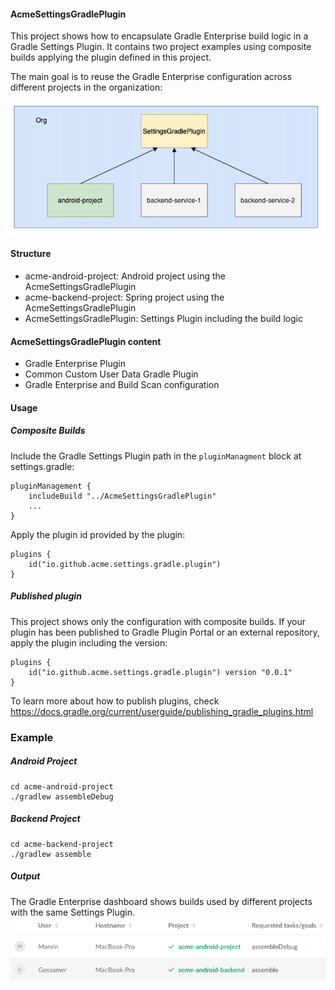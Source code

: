 #### AcmeSettingsGradlePlugin
This project shows how to encapsulate Gradle Enterprise build logic in a Gradle Settings Plugin.
It contains two project examples using composite builds applying the plugin defined in this project.

The main goal is to reuse the Gradle Enterprise configuration across different projects in the organization:

![Org](/resources/org_plugin.png "Org")

#### Structure
* acme-android-project: Android project using the AcmeSettingsGradlePlugin
* acme-backend-project: Spring project using the AcmeSettingsGradlePlugin
* AcmeSettingsGradlePlugin: Settings Plugin including the build logic

#### AcmeSettingsGradlePlugin content
* Gradle Enterprise Plugin
* Common Custom User Data Gradle Plugin
* Gradle Enterprise and Build Scan configuration

#### Usage

##### Composite Builds
Include the Gradle Settings Plugin path in the `pluginManagment` block at settings.gradle:
```
pluginManagement {
    includeBuild "../AcmeSettingsGradlePlugin"
    ...
}
```
Apply the plugin id provided by the plugin:
```
plugins {
    id("io.github.acme.settings.gradle.plugin")
}
```

##### Published plugin
This project shows only the configuration with composite builds. If your plugin has been published to
Gradle Plugin Portal or an external repository, apply the plugin including the version:
```
plugins {
    id("io.github.acme.settings.gradle.plugin") version "0.0.1"
}
```
To learn more about how to publish plugins, check https://docs.gradle.org/current/userguide/publishing_gradle_plugins.html

### Example

##### Android Project
```
cd acme-android-project
./gradlew assembleDebug
```
##### Backend Project
```
cd acme-backend-project
./gradlew assemble
```

##### Output
The Gradle Enterprise dashboard shows builds used by different projects with the same Settings Plugin.
![Example](/resources/ge.png "Example Gradle Enterprise output")


